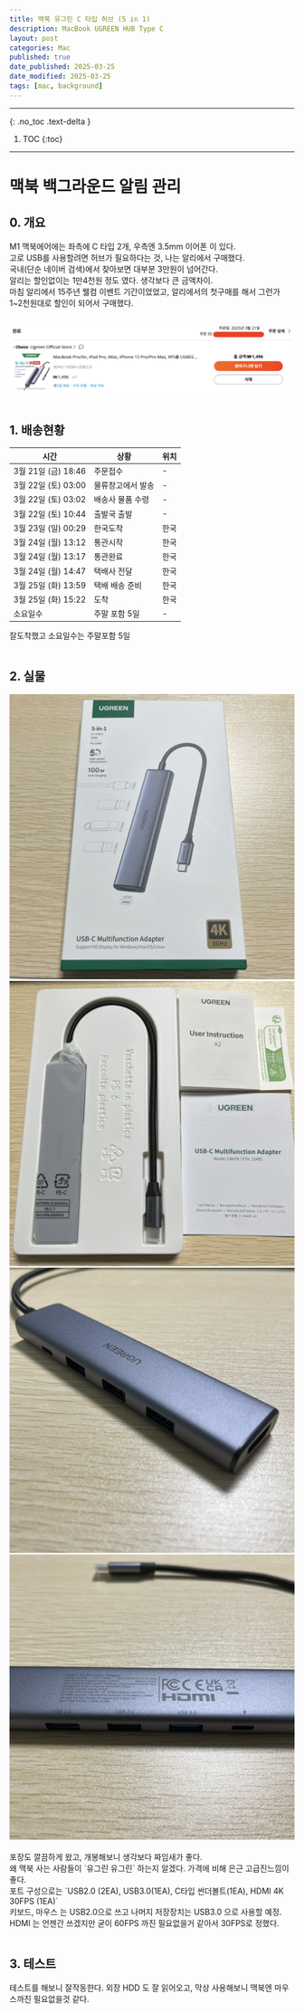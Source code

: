 ```yaml
---
title: 맥북 유그린 C 타입 허브 (5 in 1)
description: MacBook UGREEN HUB Type C
layout: post
categories: Mac
published: true
date_published: 2025-03-25
date_modified: 2025-03-25
tags: [mac, background]
---
```

---
{: .no_toc .text-delta }

1. TOC
{:toc}
---

<!-- 글의 제목은 #
    나머지 큰 제목은 ##
    이후 나머지는 3개이상 -->

# 맥북 백그라운드 알림 관리

## 0. 개요
M1 맥북에어에는 좌측에 C 타입 2개, 우측엔 3.5mm 이어폰 이 있다.<br>
고로 USB를 사용할려면 허브가 필요하다는 것, 나는 알리에서 구매했다.<br>
국내(단순 네이버 검색)에서 찾아보면 대부분 3만원이 넘어간다.<br>
알리는 할인없이는 1만4천원 정도 였다. 생각보다 큰 금액차이.<br>
마침 알리에서 15주년 웰컴 이벤트 기간이었었고, 알리에서의 첫구매를 해서 그런가 1~2천원대로 할인이 되어서 구매했다.<br>
<br>
<div class = 'image-gallery'>
    <img src = '/assets/img/2025-03-25-mac-ugreen-1.png'>
</div>
<br>

## 1. 배송현황

| 시간 | 상황 | 위치 |
| -- | -- | -- |
| 3월 21일 (금) 18:46 | 주문접수 | - |  
| 3월 22일 (토) 03:00 | 물류창고에서 발송 | - |
| 3월 22일 (토) 03:02 | 배송사 물품 수령 | - |
| 3월 22일 (토) 10:44 | 출발국 출발 | - |
| 3월 23일 (일) 00:29 | 한국도착 | 한국 |
| 3월 24일 (월) 13:12 | 통관시작 | 한국 |
| 3월 24일 (월) 13:17 | 통관완료 | 한국 |
| 3월 24일 (월) 14:47 | 택배사 전달 | 한국 |
| 3월 25일 (화) 13:59 | 택배 배송 준비 | 한국 |
| 3월 25일 (화) 15:22 | 도착 | 한국 |
| 소요일수 | 주말 포함 5일 | - |

잘도착했고 소요일수는 주말포함 5일<br>
<br>

## 2. 실물

<div class = 'image-gallery'>
    <img src ='/assets/img/2025-03-25-mac-ugreen-2.jpg'>
    <img src ='/assets/img/2025-03-25-mac-ugreen-3.jpg'>
    <img src ='/assets/img/2025-03-25-mac-ugreen-4.jpg'>
    <img src ='/assets/img/2025-03-25-mac-ugreen-5.jpg'>
</div>
<br>
포장도 깔끔하게 왔고, 개봉해보니 생각보다 짜임새가 좋다.<br>
왜 맥북 사는 사람들이 `유그린 유그린` 하는지 알겠다. 가격에 비해 은근 고급진느낌이 좋다.<br>
포트 구성으로는 `USB2.0 (2EA), USB3.0(1EA), C타입 썬더볼트(1EA), HDMI 4K 30FPS (1EA)`<br>
키보드, 마우스 는 USB2.0으로 쓰고 나머지 저장장치는 USB3.0 으로 사용할 예정.<br>
HDMI 는 언젠간 쓰겠지만 굳이 60FPS 까진 필요없을거 같아서 30FPS로 정했다.<br>
<br>

## 3. 테스트
테스트를 해보니 잘작동한다. 외장 HDD 도 잘 읽어오고, 막상 사용해보니 맥북엔 마우스까진 필요없을것 같다.<br>
